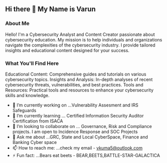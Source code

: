 ## Hi there 👋 My Name is Varun 

### About Me 

Hello! I'm a Cybersecurity Analyst and Content Creator passionate about cybersecurity education. My mission is to help individuals and organizations navigate the complexities of the cybersecurity industry. I provide tailored insights and educational content designed for your success.


### What You'll Find Here 

Educational Content: Comprehensive guides and tutorials on various cybersecurity topics. Insights and Analysis: In-depth analyses of recent cybersecurity threats, vulnerabilities, and best practices. Tools and Resources: Practical tools and resources to enhance your cybersecurity skills and knowledge.


- 🔭 I’m currently working on ...Vulnerability Assesment and IRS Safeguards 
- 🌱 I’m currently learning ... Certified Information Security Auditor Certification from ISACA  
- 👯 I’m looking to collaborate on ... Governance, Risk and Compliance projects. I am open to Incidence Response and SOC Projects  
- 💬 Ask me about ...GRC, State and Local CyberSpace, Finance and Banking Cyber space  
- 📫 How to reach me: ...check my email - vkuma5@outlook.com  
- ⚡ Fun fact: ...Bears eat beets - BEAR,BEETS,BATTLE-STAR-GALACTICA
